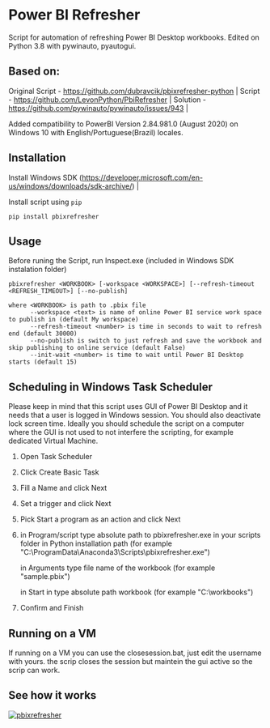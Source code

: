 Power BI Refresher
======
Script for automation of refreshing Power BI Desktop workbooks.
Edited on Python 3.8 with pywinauto, pyautogui.

Based on:
------
Original Script - https://github.com/dubravcik/pbixrefresher-python | 
Script - https://github.com/LevonPython/PbiRefresher | 
Solution - https://github.com/pywinauto/pywinauto/issues/943 | 

Added compatibility to PowerBI Version 2.84.981.0 (August 2020) on Windows 10 with English/Portuguese(Brazil) locales.

Installation
------
Install Windows SDK (https://developer.microsoft.com/en-us/windows/downloads/sdk-archive/) |

Install script using `pip`


```
pip install pbixrefresher
```

Usage
-----
Before runing the Script, run Inspect.exe (included in Windows SDK instalation folder)

```
pbixrefresher <WORKBOOK> [-workspace <WORKSPACE>] [--refresh-timeout <REFRESH_TIMEOUT>] [--no-publish]

where <WORKBOOK> is path to .pbix file
      --workspace <text> is name of online Power BI service work space to publish in (default My workspace)
      --refresh-timeout <number> is time in seconds to wait to refresh end (default 30000)
      --no-publish is switch to just refresh and save the workbook and skip publishing to online service (default False)
      --init-wait <number> is time to wait until Power BI Desktop starts (default 15)
```

Scheduling in Windows Task Scheduler
-----
Please keep in mind that this script uses GUI of Power BI Desktop and it needs that a user is logged in Windows session. You should also deactivate lock screen time. Ideally you should schedule the script on a computer where the GUI is not used to not interfere the scripting, for example dedicated Virtual Machine.

1. Open Task Scheduler
2. Click Create Basic Task
3. Fill a Name and click Next
4. Set a trigger and click Next
5. Pick Start a program as an action and click Next
6. in Program/script type absolute path to pbixrefresher.exe in your scripts folder in Python installation path (for example "C:\ProgramData\Anaconda3\Scripts\pbixrefresher.exe")

   in Arguments type file name of the workbook (for example "sample.pbix")
   
   in Start in type absolute path workbook (for example "C:\workbooks\")
7. Confirm and Finish

Running on a VM
-----

If running on a VM you can use the closesession.bat, just edit the username with yours.
the scrip closes the session but maintein the gui active so the scrip can work.

See how it works
-----
[![pbixrefresher](http://img.youtube.com/vi/8HSK_-1ULro/0.jpg)](https://www.youtube.com/watch?v=8HSK_-1ULro "pbixrefresher")
